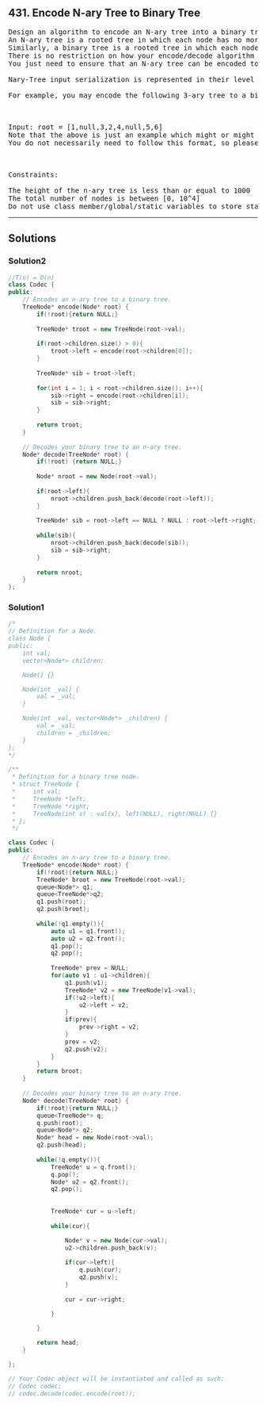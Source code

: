 ## 431. Encode N-ary Tree to Binary Tree

<pre>
Design an algorithm to encode an N-ary tree into a binary tree and decode the binary tree to get the original N-ary tree. 
An N-ary tree is a rooted tree in which each node has no more than N children. 
Similarly, a binary tree is a rooted tree in which each node has no more than 2 children. 
There is no restriction on how your encode/decode algorithm should work. 
You just need to ensure that an N-ary tree can be encoded to a binary tree and this binary tree can be decoded to the original N-nary tree structure.

Nary-Tree input serialization is represented in their level order traversal, each group of children is separated by the null value (See following example).

For example, you may encode the following 3-ary tree to a binary tree in this way:



Input: root = [1,null,3,2,4,null,5,6]
Note that the above is just an example which might or might not work. 
You do not necessarily need to follow this format, so please be creative and come up with different approaches yourself.

 

Constraints:

The height of the n-ary tree is less than or equal to 1000
The total number of nodes is between [0, 10^4]
Do not use class member/global/static variables to store states. Your encode and decode algorithms should be stateless.
</pre>

--------------------------------------------------------

## Solutions
### Solution2
```c++
//T(n) = O(n)
class Codec {
public:
    // Encodes an n-ary tree to a binary tree.
    TreeNode* encode(Node* root) {
        if(!root){return NULL;}
        
        TreeNode* troot = new TreeNode(root->val);
        
        if(root->children.size() > 0){
            troot->left = encode(root->children[0]);
        }
        
        TreeNode* sib = troot->left;
        
        for(int i = 1; i < root->children.size(); i++){
            sib->right = encode(root->children[i]);
            sib = sib->right;
        }
        
        return troot;
    }
	
    // Decodes your binary tree to an n-ary tree.
    Node* decode(TreeNode* root) {
        if(!root) {return NULL;}
        
        Node* nroot = new Node(root->val);
        
        if(root->left){
            nroot->children.push_back(decode(root->left));
        }
        
        TreeNode* sib = root->left == NULL ? NULL : root->left->right;
        
        while(sib){
            nroot->children.push_back(decode(sib));
            sib = sib->right;
        }
        
        return nroot;
    }
};


```
### Solution1

```c++
/*
// Definition for a Node.
class Node {
public:
    int val;
    vector<Node*> children;

    Node() {}

    Node(int _val) {
        val = _val;
    }

    Node(int _val, vector<Node*> _children) {
        val = _val;
        children = _children;
    }
};
*/

/**
 * Definition for a binary tree node.
 * struct TreeNode {
 *     int val;
 *     TreeNode *left;
 *     TreeNode *right;
 *     TreeNode(int x) : val(x), left(NULL), right(NULL) {}
 * };
 */

class Codec {
public:
    // Encodes an n-ary tree to a binary tree.
    TreeNode* encode(Node* root) {
        if(!root){return NULL;}
        TreeNode* broot = new TreeNode(root->val);
        queue<Node*> q1;
        queue<TreeNode*>q2;
        q1.push(root);
        q2.push(broot);
        
        while(!q1.empty()){
            auto u1 = q1.front();
            auto u2 = q2.front();
            q1.pop();
            q2.pop();
            
            TreeNode* prev = NULL;
            for(auto v1 : u1->children){
                q1.push(v1);
                TreeNode* v2 = new TreeNode(v1->val);
                if(!u2->left){
                    u2->left = v2;
                }
                if(prev){
                    prev->right = v2;
                }
                prev = v2;
                q2.push(v2);
            }
        }
        return broot;
    }
	
    // Decodes your binary tree to an n-ary tree.
    Node* decode(TreeNode* root) {
        if(!root){return NULL;}
        queue<TreeNode*> q;
        q.push(root);
        queue<Node*> q2;
        Node* head = new Node(root->val);
        q2.push(head);
        
        while(!q.empty()){
            TreeNode* u = q.front();
            q.pop();
            Node* u2 = q2.front();
            q2.pop();
            
            
            TreeNode* cur = u->left;
            
            while(cur){

                Node* v = new Node(cur->val);
                u2->children.push_back(v);
                
                if(cur->left){
                    q.push(cur);
                    q2.push(v);
                }                
                
                cur = cur->right;
                
            }

        }

        return head;
    }

};

// Your Codec object will be instantiated and called as such:
// Codec codec;
// codec.decode(codec.encode(root));

```
